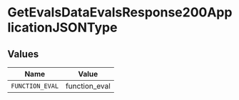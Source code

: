 # GetEvalsDataEvalsResponse200ApplicationJSONType


## Values

| Name            | Value           |
| --------------- | --------------- |
| `FUNCTION_EVAL` | function_eval   |